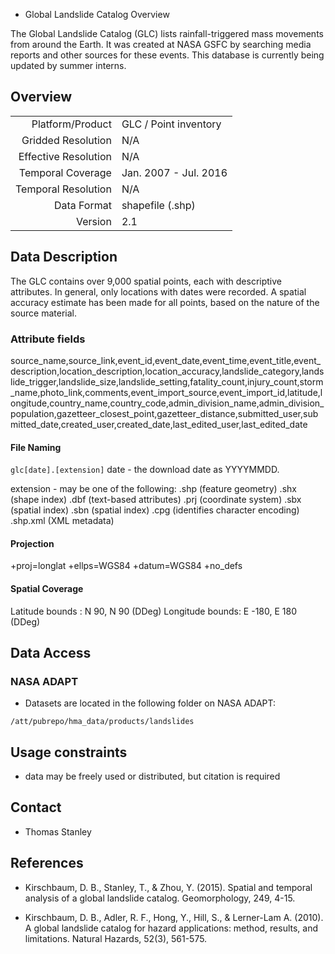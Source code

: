 * Global Landslide Catalog Overview

The Global Landslide Catalog (GLC) lists rainfall-triggered mass movements from around the Earth. It was created at NASA GSFC by searching media reports and other sources for these events. This database is currently being updated by summer interns.

## Overview

| | |
|---:|:---- |
| Platform/Product | GLC / Point inventory |
| Gridded Resolution | N/A |
| Effective Resolution| N/A |
| Temporal Coverage | Jan. 2007 - Jul. 2016 |
| Temporal Resolution | N/A |
| Data Format | shapefile (.shp) |
| Version | 2.1 |

## Data Description

The GLC contains over 9,000 spatial points, each with descriptive attributes. In general, only locations with dates were recorded. A spatial accuracy estimate has been made for all points, based on the nature of the source material.

### Attribute fields

source_name,source_link,event_id,event_date,event_time,event_title,event_description,location_description,location_accuracy,landslide_category,landslide_trigger,landslide_size,landslide_setting,fatality_count,injury_count,storm_name,photo_link,comments,event_import_source,event_import_id,latitude,longitude,country_name,country_code,admin_division_name,admin_division_population,gazetteer_closest_point,gazetteer_distance,submitted_user,submitted_date,created_user,created_date,last_edited_user,last_edited_date

#### File Naming

```glc[date].[extension]```
date - the download date as YYYYMMDD.

extension - may be one of the following:
.shp (feature geometry)
.shx (shape index)
.dbf (text-based attributes)
.prj (coordinate system)
.sbx (spatial index)
.sbn (spatial index)
.cpg (identifies character encoding)
.shp.xml (XML metadata)

#### Projection

+proj=longlat +ellps=WGS84 +datum=WGS84 +no_defs

#### Spatial Coverage

Latitude bounds : N 90, N 90 (DDeg)
Longitude bounds: E -180, E 180 (DDeg)

## Data Access

### NASA ADAPT
* Datasets are located in the following folder on NASA ADAPT:

```
/att/pubrepo/hma_data/products/landslides
```

## Usage constraints

* data may be freely used or distributed, but citation is required

## Contact

* Thomas Stanley

## References

* Kirschbaum, D. B., Stanley, T., & Zhou, Y. (2015). Spatial and temporal analysis of a global landslide catalog. Geomorphology, 249, 4-15.

* Kirschbaum, D. B., Adler, R. F., Hong, Y., Hill, S., & Lerner-Lam A. (2010). A global landslide catalog for hazard applications: method, results, and limitations. Natural Hazards, 52(3), 561-575.